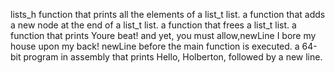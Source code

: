 lists_h
 function that prints all the elements of a list_t list.
 a function that adds a new node at the end of a list_t list.
a function that frees a list_t list.
a function that prints Youre beat! and yet, you must allow,newLine I bore my house upon my back! newLine before the main function is executed.
 a 64-bit program in assembly that prints Hello, Holberton, followed by a new line.
